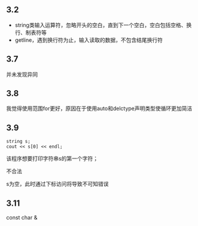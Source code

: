 ## 3.2

- string类输入运算符，忽略开头的空白，直到下一个空白，空白包括空格、换行、制表符等
- getline，遇到换行符为止，输入读取的数据，不包含结尾换行符

## 3.7

并未发现异同

## 3.8

我觉得使用范围for更好，原因在于使用auto和delctype声明类型使循环更加简洁

## 3.9

```
string s;
cout << s[0] << endl;
```

该程序想要打印字符串s的第一个字符；

不合法

s为空，此时通过下标访问将导致不可知错误

## 3.11

const char &